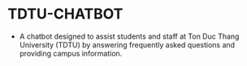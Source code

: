 # TDTU-CHATBOT
- A chatbot designed to assist students and staff at Ton Duc Thang University (TDTU) by answering frequently asked questions and providing campus information.